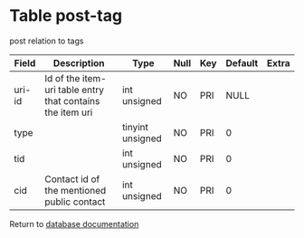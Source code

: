 Table post-tag
===========
post relation to tags

| Field  | Description                                               | Type             | Null | Key | Default | Extra |    
| ------ | --------------------------------------------------------- | ---------------- | ---- | --- | ------- | ----- |    
| uri-id | Id of the item-uri table entry that contains the item uri | int unsigned     | NO   | PRI | NULL    |       |    
| type   |                                                           | tinyint unsigned | NO   | PRI | 0       |       |    
| tid    |                                                           | int unsigned     | NO   | PRI | 0       |       |    
| cid    | Contact id of the mentioned public contact                | int unsigned     | NO   | PRI | 0       |       |    

Return to [database documentation](help/database)
